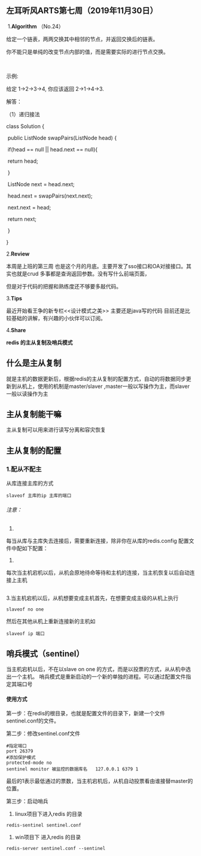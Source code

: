 ## 左耳听风ARTS第七周（2019年11月30日）

 1.**Algorithm** （No.24）

给定一个链表，两两交换其中相邻的节点，并返回交换后的链表。

你不能只是单纯的改变节点内部的值，而是需要实际的进行节点交换。

 

示例:

给定 1->2->3->4, 你应该返回 2->1->4->3.



解答：

（1）递归接法

class Solution {

​    public ListNode swapPairs(ListNode head) {

​    if(head == null || head.next == null){

​            return head;

​        }

​        ListNode next = head.next;

​        head.next = swapPairs(next.next);

​        next.next = head;

​        return next;

​       }

} 



2.**Review** 

本周是上班的第三周 也是这个月的月底。主要开发了sso接口和OA对接接口。其实也就是crud 多事都是查询返回参数。没有写什么前端页面，

但是对于代码的把握和熟练度还不够要多敲代码。

3.**Tips**  

最近开始看王争的新专栏<<设计模式之美>>  主要还是java写的代码 目前还是比较基础的讲解，有兴趣的小伙伴可以订阅。

4.**Share**  

**redis 的主从复制及哨兵模式**

## 什么是主从复制

就是主机的数据更新后，根据redis的主从复制的配置方式，自动的将数据同步更新到从机上，使用的机制是master/slaver ,master一般以写操作为主，而slaver一般以读操作为主

## 主从复制能干嘛

主从复制可以用来进行读写分离和容灾恢复

## 主从复制的配置

### 1.配从不配主

从库连接主库的方式

```
slaveof 主库的ip 主库的端口
```

###### 注意：

1. 

每当从库与主库失去连接后，需要重新连接，除非你在从库的redis.config 配置文件中配如下配置：

1. 

每次当主机宕机以后，从机会原地待命等待和主机的连接，当主机恢复以后自动连接上主机

```

```

3.当主机宕机以后，从机想要变成主机首先，在想要变成主级的从机上执行

```
slaveof no one
```

然后在其他从机上重新连接新的主机如

```
slaveof ip 端口
```

## 哨兵模式（sentinel）

当主机宕机以后，不在以slave on one 的方式，而是以投票的方式，从从机中选出一个主机。 哨兵模式是重新启动的一个新的单独的进程。可以通过配置文件指定其端口号

#### 使用方式

第一步：在redis的根目录，也就是配置文件的目录下，新建一个文件sentinel.conf的文件。

第二步：修改sentinel.conf文件

```
#指定端口
port 26379
#添加保护模式
protected-mode no
sentinel monitor 被监控的数据库名   127.0.0.1 6379 1
```

最后的1表示最低通过的票数，当主机宕机后，从机自动投票看由谁接替master的位置。

第三步：启动哨兵

1. linux项目下进入redis 的目录

```
redis-sentinel sentinel.conf
```

1. win项目下 进入redis 的目录

```
redis-server sentinel.conf --sentinel
```